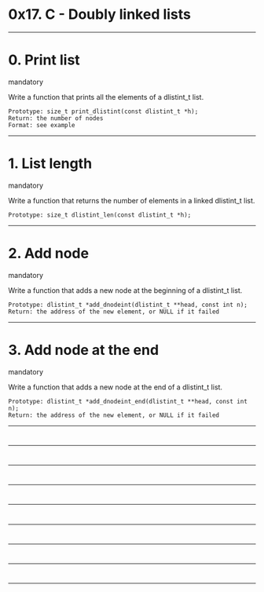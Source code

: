 # 0x17. C - Doubly linked lists
----
# 0. Print list
mandatory

Write a function that prints all the elements of a dlistint_t list.

    Prototype: size_t print_dlistint(const dlistint_t *h);
    Return: the number of nodes
    Format: see example
---------
# 1. List length
mandatory

Write a function that returns the number of elements in a linked dlistint_t list.

    Prototype: size_t dlistint_len(const dlistint_t *h);

---------
# 2. Add node
mandatory

Write a function that adds a new node at the beginning of a dlistint_t list.

    Prototype: dlistint_t *add_dnodeint(dlistint_t **head, const int n);
    Return: the address of the new element, or NULL if it failed

---------
# 3. Add node at the end
mandatory

Write a function that adds a new node at the end of a dlistint_t list.

    Prototype: dlistint_t *add_dnodeint_end(dlistint_t **head, const int n);
    Return: the address of the new element, or NULL if it failed

---------
#
---------
#
---------
#
---------
#
---------
#
---------
#
---------
#
---------
#
---------
